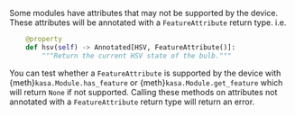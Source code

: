 Some modules have attributes that may not be supported by the device.
These attributes will be annotated with a `FeatureAttribute` return type.
i.e.

```py
    @property
    def hsv(self) -> Annotated[HSV, FeatureAttribute()]:
        """Return the current HSV state of the bulb."""
```

You can test whether a `FeatureAttribute` is supported by the device with {meth}`kasa.Module.has_feature`
or {meth}`kasa.Module.get_feature` which will return `None` if not supported.
Calling these methods on attributes not annotated with a `FeatureAttribute` return type will return an error.
